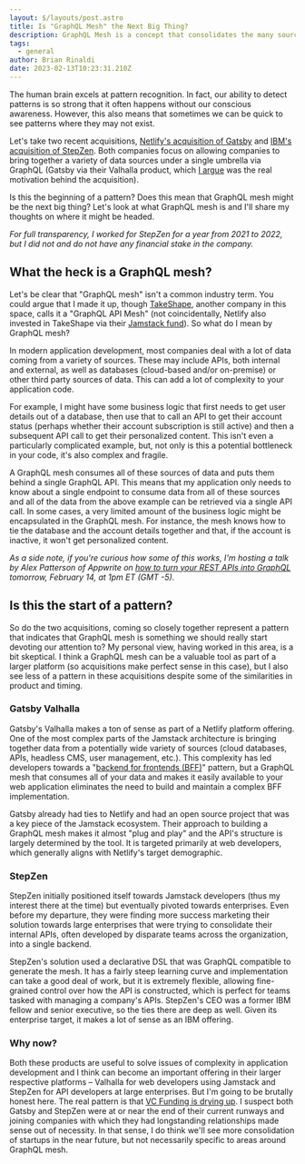 ```yaml
---
layout: $/layouts/post.astro
title: Is "GraphQL Mesh" the Next Big Thing?
description: GraphQL Mesh is a concept that consolidates the many sources of data an application consumes. Do recent acqisitions mean it's about to take off?
tags:
  - general
author: Brian Rinaldi
date: 2023-02-13T10:23:31.210Z
---
```


The human brain excels at pattern recognition. In fact, our ability to detect patterns is so strong that it often happens without our conscious awareness. However, this also means that sometimes we can be quick to see patterns where they may not exist.

Let's take two recent acquisitions, [Netlify's acquisition of Gatsby](https://www.netlify.com/press/netlify-acquires-gatsby-inc-to-accelerate-adoption-of-composable-web-architectures/) and [IBM's acquisition of StepZen](https://techcrunch.com/2023/02/08/ibm-graphql/). Both companies focus on allowing companies to bring together a variety of data sources under a single umbrella via GraphQL  (Gatsby via their Valhalla product, which [I argue](https://remotesynthesis.com/blog/gatsby-plus-netlify/) was the real motivation behind the acquisition).

Is this the beginning of a pattern? Does this mean that GraphQL mesh might be the next big thing? Let's look at what GraphQL mesh is and I'll share my thoughts on where it might be headed.

_For full transparency, I worked for StepZen for a year from 2021 to 2022, but I did not and do not have any financial stake in the company._

## What the heck is a GraphQL mesh?

Let's be clear that "GraphQL mesh" isn't a common industry term. You could argue that I made it up, though [TakeShape](https://www.takeshape.io/), another company in this space, calls it a "GraphQL API Mesh" (not coincidentally, Netlify also invested in TakeShape via their [Jamstack fund](https://www.netlify.com/jamstack-fund/)). So what do I mean by GraphQL mesh?

In modern application development, most companies deal with a lot of data coming from a variety of sources. These may include APIs, both internal and external, as well as databases (cloud-based and/or on-premise) or other third party sources of data. This can add a lot of complexity to your application code.

For example, I might have some business logic that first needs to get user details out of a database, then use that to call an API to get their account status (perhaps whether their account subscription is still active) and then a subsequent API call to get their personalized content. This isn't even a particularly complicated example, but, not only is this a potential bottleneck in your code, it's also complex and fragile.

A GraphQL mesh consumes all of these sources of data and puts them behind a single GraphQL API. This means that my application only needs to know about a single endpoint to consume data from all of these sources and all of the data from the above example can be retrieved via a single API call. In some cases, a very limited amount of the business logic might be encapsulated in the GraphQL mesh. For instance, the mesh knows how to tie the database and the account details together and that, if the account is inactive, it won't get personalized content.

_As a side note, if you're curious how some of this works, I'm hosting a talk by Alex Patterson of Appwrite on [how to turn your REST APIs into GraphQL](https://cfe.dev/events/better-rest-through-graphql/) tomorrow, February 14, at 1pm ET (GMT -5)._

## Is this the start of a pattern?

So do the two acquisitions, coming so closely together represent a pattern that indicates that GraphQL mesh is something we should really start devoting our attention to? My personal view, having worked in this area, is a bit skeptical. I think a GraphQL mesh can be a valuable tool as part of a larger platform (so acquisitions make perfect sense in this case), but I also see less of a pattern in these acquisitions despite some of the similarities in product and timing.

### Gatsby Valhalla

Gatsby's Valhalla makes a ton of sense as part of a Netlify platform offering. One of the most complex parts of the Jamstack architecture is bringing together data from a potentially wide variety of sources (cloud databases, APIs, headless CMS, user management, etc.). This complexity has led developers towards a "[backend for frontends (BFF)](https://samnewman.io/patterns/architectural/bff/)" pattern, but a GraphQL mesh that consumes all of your data and makes it easily available to your web application eliminates the need to build and maintain a complex BFF implementation. 

Gatsby already had ties to Netlify and had an open source project that was a key piece of the Jamstack ecosystem. Their approach to building a GraphQL mesh makes it almost "plug and play" and the API's structure is largely determined by the tool. It is targeted primarily at web developers, which generally aligns with Netlify's target demographic.

### StepZen

StepZen initially positioned itself towards Jamstack developers (thus my interest there at the time) but eventually pivoted towards enterprises. Even before my departure, they were finding more success marketing their solution towards large enterprises that were trying to consolidate their internal APIs, often developed by disparate teams across the organization, into a single backend.

StepZen's solution used a declarative DSL that was GraphQL compatible to generate the mesh. It has a fairly steep learning curve and implementation can take a good deal of work, but it is extremely flexible, allowing fine-grained control over how the API is constructed, which is perfect for teams tasked with managing a company's APIs. StepZen's CEO was a former IBM fellow and senior executive, so the ties there are deep as well. Given its enterprise target, it makes a lot of sense as an IBM offering.

### Why now?

Both these products are useful to solve issues of complexity in application development and I think can become an important offering in their larger respective platforms – Valhalla for web developers using Jamstack and StepZen for API developers at large enterprises. But I'm going to be brutally honest here. The real pattern is that [VC Funding is drying up](https://www.bloomberg.com/news/articles/2022-12-07/venture-capital-deals-set-for-worst-drop-in-over-two-decades). I suspect both Gatsby and StepZen were at or near the end of their current runways and joining companies with which they had longstanding relationships made sense out of necessity. In that sense, I do think we'll see more consolidation of startups in the near future, but not necessarily specific to areas around GraphQL mesh.